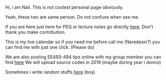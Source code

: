 Hi, i am Nail. This is not coolest personal page obviously.

Yeah, these two are same person. Do not confuse when see me.

If you are here just here for PEQ or lecture notes go directly [here](https://github.com/openeee). Don't thank you make contribution.

This is my live calendar so if you need me before call me (Neredesin?) you can find
me with just one click. (Please do)

We are also posting EE493-494 tips online with my group member you can find [here](bitirme.MD)
We will upload source codes in 2019 (maybe during year i donno)

Sometimes i write random stuffs [here](bos.MD) (boş)

